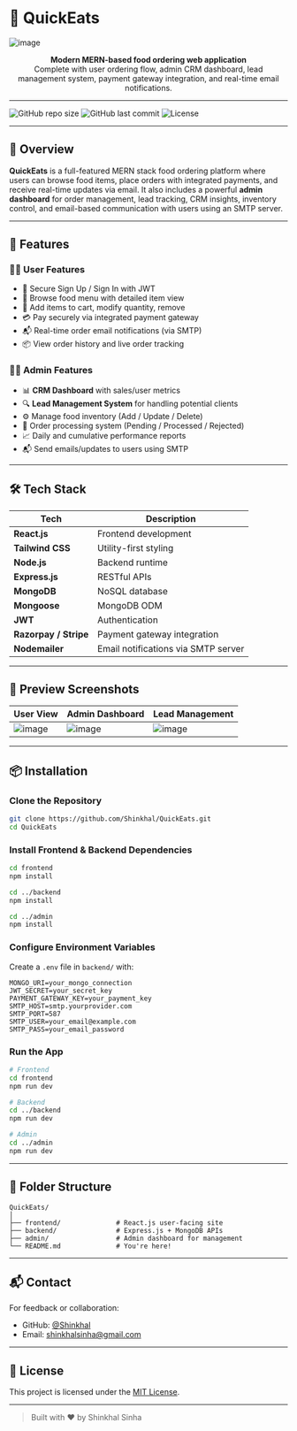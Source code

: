 # 🍔 QuickEats

![image](https://github.com/user-attachments/assets/3efd9e4c-31d5-4195-89c2-2d4d14058ec2)


<div align="center">
  <b>Modern MERN-based food ordering web application</b><br/>
  Complete with user ordering flow, admin CRM dashboard, lead management system, payment gateway integration, and real-time email notifications.
</div>

---

![GitHub repo size](https://img.shields.io/github/repo-size/Shinkhal/QuickEats)
![GitHub last commit](https://img.shields.io/github/last-commit/Shinkhal/QuickEats)
![License](https://img.shields.io/badge/license-MIT-blue.svg)

---

## 🚀 Overview

**QuickEats** is a full-featured MERN stack food ordering platform where users can browse food items, place orders with integrated payments, and receive real-time updates via email. It also includes a powerful **admin dashboard** for order management, lead tracking, CRM insights, inventory control, and email-based communication with users using an SMTP server.

---

## 🧩 Features

### 👨‍🍳 User Features
- 📝 Secure Sign Up / Sign In with JWT
- 🍕 Browse food menu with detailed item view
- 🛒 Add items to cart, modify quantity, remove
- 💳 Pay securely via integrated payment gateway
- 📬 Real-time order email notifications (via SMTP)
- 📦 View order history and live order tracking

### 🧑‍💼 Admin Features
- 📊 **CRM Dashboard** with sales/user metrics
- 🔍 **Lead Management System** for handling potential clients
- ⚙️ Manage food inventory (Add / Update / Delete)
- 🧾 Order processing system (Pending / Processed / Rejected)
- 📈 Daily and cumulative performance reports
- 📬 Send emails/updates to users using SMTP

---

## 🛠 Tech Stack

| Tech         | Description                         |
|--------------|-------------------------------------|
| **React.js** | Frontend development                |
| **Tailwind CSS** | Utility-first styling            |
| **Node.js**  | Backend runtime                     |
| **Express.js** | RESTful APIs                       |
| **MongoDB**  | NoSQL database                      |
| **Mongoose** | MongoDB ODM                         |
| **JWT**      | Authentication                      |
| **Razorpay / Stripe** | Payment gateway integration    |
| **Nodemailer** | Email notifications via SMTP server |

---

## 📸 Preview Screenshots


| User View | Admin Dashboard | Lead Management |
|----------|----------------|----------------|
| ![image](https://github.com/user-attachments/assets/bccf21c1-ee6f-4561-8c5e-0130fecda323) |![image](https://github.com/user-attachments/assets/604e2421-f03a-40d6-8a6e-b8fe6a9f382c) | ![image](https://github.com/user-attachments/assets/6776cc42-ffab-4ee3-b671-fa597f54da68) |

---

## 📦 Installation

### Clone the Repository

```bash
git clone https://github.com/Shinkhal/QuickEats.git
cd QuickEats
```

### Install Frontend & Backend Dependencies

```bash
cd frontend
npm install

cd ../backend
npm install

cd ../admin
npm install
```

### Configure Environment Variables

Create a `.env` file in `backend/` with:

```env
MONGO_URI=your_mongo_connection
JWT_SECRET=your_secret_key
PAYMENT_GATEWAY_KEY=your_payment_key
SMTP_HOST=smtp.yourprovider.com
SMTP_PORT=587
SMTP_USER=your_email@example.com
SMTP_PASS=your_email_password
```

### Run the App

```bash
# Frontend
cd frontend
npm run dev

# Backend
cd ../backend
npm run dev

# Admin
cd ../admin
npm run dev
```

---

## 📁 Folder Structure

```
QuickEats/
│
├── frontend/              # React.js user-facing site
├── backend/               # Express.js + MongoDB APIs
├── admin/                 # Admin dashboard for management
└── README.md              # You're here!
```

---


## 📬 Contact

For feedback or collaboration:

- GitHub: [@Shinkhal](https://github.com/Shinkhal)
- Email: [shinkhalsinha@gmail.com](mailto:shinkhalsinha@gmail.com)

---

## 📄 License

This project is licensed under the [MIT License](LICENSE).

---

> Built with ❤️ by Shinkhal Sinha
